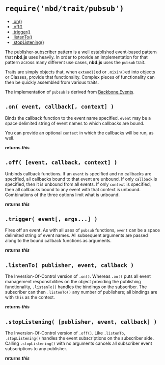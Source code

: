 # `require('nbd/trait/pubsub')`
* [.on()](#on-event-callback-context-)
* [.off()](#off-event-callback-context-)
* [.trigger()](#trigger-event-args-)
* [.listenTo()](#listento-publisher-event-callback-)
* [.stopListening()](#stoplistening-publisher-event-callback-)

The publisher-subscriber pattern is a well established event-based pattern that **nbd.js** uses heavily. In order to provide an implementation for that pattern across many different use cases, **nbd.js** uses the `pubsub` trait.

Traits are simply objects that, when `extend()`ed or `.mixin()`ed into objects or Classes, provide that functionality. Complex pieces of functionality can then be quickly assembled from various traits.

The implementation of `pubsub` is derived from [Backbone.Events][1].

[1]: http://backbonejs.org/#Events

## `.on( event, callback[, context] )`

Binds the callback function to the event name specified. `event` may be a space delimited string of event names to which callbacks are bound.

You can provide an optional `context` in which the callbacks will be run, as well.

**returns** ___this___

## `.off( [event, callback, context] )`

Unbinds callback functions. If an `event` is specified and no callbacks are specified, all callbacks bound to that event are unbound. If only `callback` is specified, then it is unbound from all events. If only `context` is specified, then all callbacks bound to any event with that context is unbound. Combinations of the three options limit what is unbound.

**returns** ___this___

## `.trigger( event[, args...] )`

Fires off an event. As with all uses of `pubsub` functions, `event` can be a space delimited string of event names. All subsequent arguments are passed along to the bound callback functions as arguments.

**returns** ___this___

## `.listenTo( publisher, event, callback )`

The Inversion-Of-Control version of `.on()`. Whereas `.on()` puts all event management responsibilities on the object providing the publishing functionality, `.listenTo()` handles the bindings on the subscriber. The subscriber can then `.listenTo()` any number of publishers; all bindings are with `this` as the context.

**returns** ___this___

## `.stopListening( [publisher, event, callback] )`

The Inversion-Of-Control version of `.off()`. Like `.listenTo`, `.stopListening()` handles the event subscriptions on the subscriber side. Calling `.stopListening()` with no arguments cancels all subscriber event subscriptions to any publisher.

**returns** ___this___
